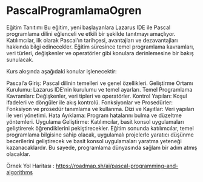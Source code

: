 # PascalProgramlamaOgren
Eğitim Tanıtımı
Bu eğitim, yeni başlayanlara Lazarus IDE ile Pascal programlama dilini eğlenceli ve etkili bir şekilde tanıtmayı amaçlıyor. 
Katılımcılar, ilk olarak Pascal’ın tarihçesi, avantajları ve dezavantajları hakkında bilgi edinecekler.
Eğitim süresince temel programlama kavramları, veri türleri, değişkenler ve operatörler gibi konulara derinlemesine bir bakış sunulacak.

Kurs akışında aşağıdaki konular işlenecektir:

Pascal’a Giriş: Pascal dilinin temelleri ve genel özellikleri.
Geliştirme Ortamı Kurulumu: Lazarus IDE’nin kurulumu ve temel ayarları.
Temel Programlama Kavramları: Değişkenler, veri tipleri ve operatörler.
Kontrol Yapıları: Koşul ifadeleri ve döngüler ile akış kontrolü.
Fonksiyonlar ve Prosedürler: Fonksiyon ve prosedür tanımlama ve kullanma.
Dizi ve Kayıtlar: Veri yapıları ile veri yönetimi.
Hata Ayıklama: Program hatalarını bulma ve düzeltme yöntemleri.
Uygulama Geliştirme: Katılımcılar, basit konsol uygulamaları geliştirerek öğrendiklerini pekiştirecekler.
Eğitim sonunda katılımcılar,
temel programlama bilgisine sahip olacak, uygulamalı projelerle yaratıcı düşünme becerilerini 
geliştirecek ve basit konsol uygulamaları yaratma yeteneği kazanacaklardır. Bu sayede, programlama dünyasında sağlam bir adım atmış olacaklar.

Örnek Yol Haritası : https://roadmap.sh/ai/pascal-programming-and-algorithms
